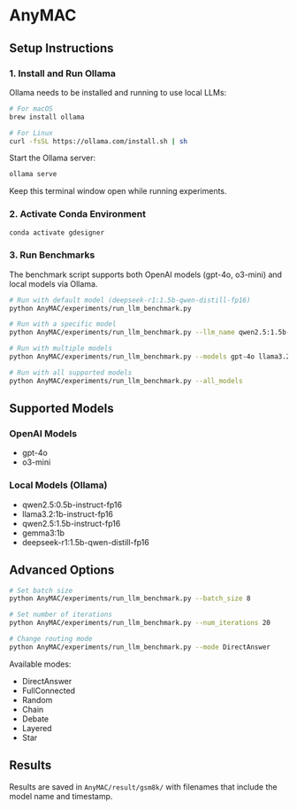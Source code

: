 # AnyMAC


## Setup Instructions

### 1. Install and Run Ollama

Ollama needs to be installed and running to use local LLMs:

```bash
# For macOS
brew install ollama

# For Linux
curl -fsSL https://ollama.com/install.sh | sh
```

Start the Ollama server:
```bash
ollama serve
```

Keep this terminal window open while running experiments.

### 2. Activate Conda Environment

```bash
conda activate gdesigner
```

### 3. Run Benchmarks

The benchmark script supports both OpenAI models (gpt-4o, o3-mini) and local models via Ollama.

```bash
# Run with default model (deepseek-r1:1.5b-qwen-distill-fp16)
python AnyMAC/experiments/run_llm_benchmark.py

# Run with a specific model
python AnyMAC/experiments/run_llm_benchmark.py --llm_name qwen2.5:1.5b-instruct-fp16

# Run with multiple models
python AnyMAC/experiments/run_llm_benchmark.py --models gpt-4o llama3.2:1b-instruct-fp16 gemma3:1b

# Run with all supported models
python AnyMAC/experiments/run_llm_benchmark.py --all_models
```

## Supported Models

### OpenAI Models
- gpt-4o
- o3-mini

### Local Models (Ollama)
- qwen2.5:0.5b-instruct-fp16
- llama3.2:1b-instruct-fp16
- qwen2.5:1.5b-instruct-fp16
- gemma3:1b
- deepseek-r1:1.5b-qwen-distill-fp16

## Advanced Options

```bash
# Set batch size
python AnyMAC/experiments/run_llm_benchmark.py --batch_size 8

# Set number of iterations
python AnyMAC/experiments/run_llm_benchmark.py --num_iterations 20

# Change routing mode
python AnyMAC/experiments/run_llm_benchmark.py --mode DirectAnswer
```

Available modes:
- DirectAnswer
- FullConnected
- Random
- Chain
- Debate
- Layered
- Star

## Results

Results are saved in `AnyMAC/result/gsm8k/` with filenames that include the model name and timestamp. 
